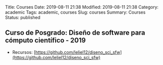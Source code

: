 Title: Courses
Date: 2019-08-11 21:38
Modified: 2019-08-11 21:38
Category: academic
Tags: academic, courses
Slug: courses
Summary: Courses
Status: published


## Curso de Posgrado: Diseño de software para cómputo científico - 2019

- Recursos: [https://github.com/leliel12/diseno_sci_sfw](https://github.com/leliel12/diseno_sci_sfw)
